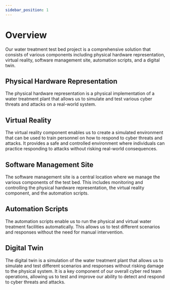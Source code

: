 ```yaml
---
sidebar_position: 1
---
```


# Overview

Our water treatment test bed project is a comprehensive solution that consists of various components including physical hardware representation, virtual reality, software management site, automation scripts, and a digital twin. 

## Physical Hardware Representation

The physical hardware representation is a physical implementation of a water treatment plant that allows us to simulate and test various cyber threats and attacks on a real-world system.

## Virtual Reality

The virtual reality component enables us to create a simulated environment that can be used to train personnel on how to respond to cyber threats and attacks. It provides a safe and controlled environment where individuals can practice responding to attacks without risking real-world consequences.

## Software Management Site

The software management site is a central location where we manage the various components of the test bed. This includes monitoring and controlling the physical hardware representation, the virtual reality component, and the automation scripts.

## Automation Scripts

The automation scripts enable us to run the physical and virtual water treatment facilities automatically. This allows us to test different scenarios and responses without the need for manual intervention.

## Digital Twin

The digital twin is a simulation of the water treatment plant that allows us to simulate and test different scenarios and responses without risking damage to the physical system. It is a key component of our overall cyber red team operations, allowing us to test and improve our ability to detect and respond to cyber threats and attacks. 



